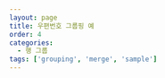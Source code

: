 ```yaml
---
layout: page
title: 우편번호 그룹핑 예
order: 4
categories:
  - 행 그룹
tags: ['grouping', 'merge', 'sample']
---
```

